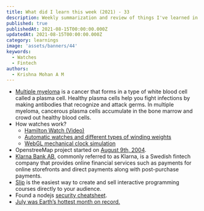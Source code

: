 ```yaml
---
title: What did I learn this week (2021) - 33
description: Weekly summarization and review of things I've learned in the second week of August 2021 
published: true
publishedAt: 2021-08-15T00:00:00.000Z
updatedAt: 2021-08-15T00:00:00.000Z
category: learnings
image: 'assets/banners/44'
keywords: 
  - Watches
  - Fintech
authors:
  - Krishna Mohan A M
---
```


-  [Multiple myeloma](https://en.wikipedia.org/wiki/Multiple_myeloma) is a cancer that forms in a type of white blood cell called a plasma cell. Healthy plasma cells help you fight infections by making antibodies that recognize and attack germs. In multiple myeloma, cancerous plasma cells accumulate in the bone marrow and crowd out healthy blood cells.
- How watches work?
    - [Hamilton Watch (Video)](https://www.youtube.com/watch?v=rL0_vOw6eCc)
    - [Automatic watches and different types of winding weights](https://www.fratellowatches.com/how-watches-work-what-is-an-automatic-watch-and-what-different-types-of-winding-weights-are-there/)
    - [WebGL mechanical clock simulation](https://clock.leshenko.net/)
- OpenstreeMap project started on [August 9th, 2004](https://www.tomtom.com/blog/maps/tomtom-openstreetmaps-mapmetrics-map-editing/).
- [Klarna Bank AB](https://www.klarna.com), commonly referred to as Klarna, is a Swedish fintech company that provides online financial services such as payments for online storefronts and direct payments along with post-purchase payments.
- [Slip](https://www.slip.so/) is the easiest way to create and sell interactive programming courses directly to your audience.
- Found a nodejs [security cheatsheet](https://cheatsheetseries.owasp.org/cheatsheets/Nodejs_Security_Cheat_Sheet.html).
- [July was Earth’s hottest month on record.](https://www.noaa.gov/news/its-official-july-2021-was-earths-hottest-month-on-record)
